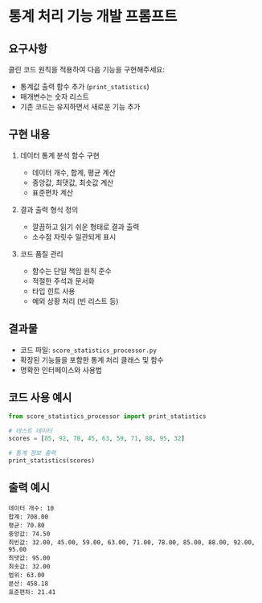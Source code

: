 # 통계 처리 기능 개발 프롬프트

## 요구사항

클린 코드 원칙을 적용하여 다음 기능을 구현해주세요:
- 통계값 출력 함수 추가 (`print_statistics`)
- 매개변수는 숫자 리스트
- 기존 코드는 유지하면서 새로운 기능 추가

## 구현 내용

1. 데이터 통계 분석 함수 구현
   - 데이터 개수, 합계, 평균 계산
   - 중앙값, 최댓값, 최솟값 계산
   - 표준편차 계산

2. 결과 출력 형식 정의
   - 깔끔하고 읽기 쉬운 형태로 결과 출력
   - 소수점 자릿수 일관되게 표시

3. 코드 품질 관리
   - 함수는 단일 책임 원칙 준수
   - 적절한 주석과 문서화
   - 타입 힌트 사용
   - 예외 상황 처리 (빈 리스트 등)

## 결과물

- 코드 파일: `score_statistics_processor.py`
- 확장된 기능들을 포함한 통계 처리 클래스 및 함수
- 명확한 인터페이스와 사용법

## 코드 사용 예시

```python
from score_statistics_processor import print_statistics

# 테스트 데이터
scores = [85, 92, 78, 45, 63, 59, 71, 88, 95, 32]

# 통계 정보 출력
print_statistics(scores)
```

## 출력 예시

```
데이터 개수: 10
합계: 708.00
평균: 70.80
중앙값: 74.50
최빈값: 32.00, 45.00, 59.00, 63.00, 71.00, 78.00, 85.00, 88.00, 92.00, 95.00
최댓값: 95.00
최솟값: 32.00
범위: 63.00
분산: 458.18
표준편차: 21.41
```
